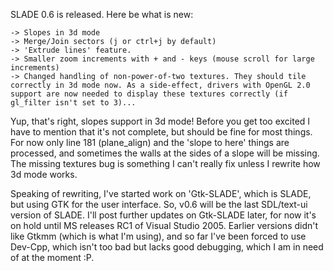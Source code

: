SLADE 0.6 is released. Here be what is new:

    -> Slopes in 3d mode
    -> Merge/Join sectors (j or ctrl+j by default)
    -> 'Extrude lines' feature.
    -> Smaller zoom increments with + and - keys (mouse scroll for large increments)
    -> Changed handling of non-power-of-two textures. They should tile correctly in 3d mode now. As a side-effect, drivers with OpenGL 2.0 support are now needed to display these textures correctly (if gl_filter isn't set to 3)...

Yup, that's right, slopes support in 3d mode! Before you get too excited I have to mention that it's not complete, but should be fine for most things. For now only line 181 (plane_align) and the 'slope to here' things are processed, and sometimes the walls at the sides of a slope will be missing. The missing textures bug is something I can't really fix unless I rewrite how 3d mode works.

Speaking of rewriting, I've started work on 'Gtk-SLADE', which is SLADE, but using GTK for the user interface. So, v0.6 will be the last SDL/text-ui version of SLADE. I'll post further updates on Gtk-SLADE later, for now it's on hold until MS releases RC1 of Visual Studio 2005. Earlier versions didn't like Gtkmm (which is what I'm using), and so far I've been forced to use Dev-Cpp, which isn't too bad but lacks good debugging, which I am in need of at the moment :P.